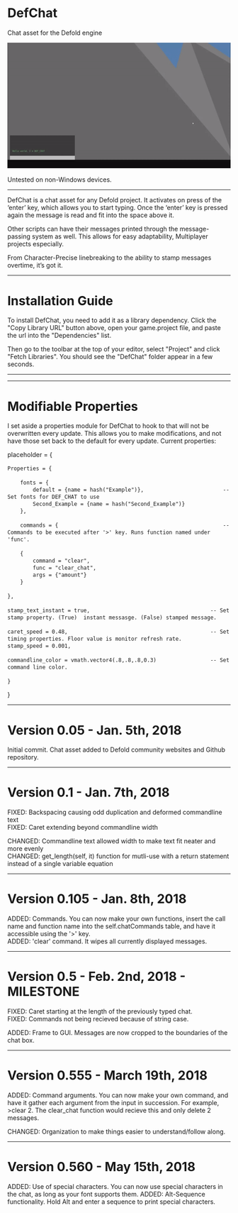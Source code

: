 # DefChat
Chat asset for the Defold engine

![alt text](https://github.com/GamingBud/DefChat/blob/master/misc/DEF_CHATvs.555.gif)

Untested on non-Windows devices.

-----------------------------------------------------------------------------------------------
DefChat is a chat asset for any Defold project. It activates on press of the ‘enter’ key, which allows you to start typing. Once the ‘enter’ key is pressed again the message is read and fit into the space above it.

Other scripts can have their messages printed through the message-passing system as well. This allows for easy adaptability, Multiplayer projects especially.

From Character-Precise linebreaking to the ability to stamp messages overtime, it’s got it.

------

# Installation Guide

To install DefChat, you need to add it as a library dependency. Click the "Copy Library URL" button above, open your game.project file, and paste the url into the "Dependencies" list.

Then go to the toolbar at the top of your editor, select "Project" and click "Fetch Libraries". You should see the "DefChat" folder appear in a few seconds.

------

------

# Modifiable Properties

I set aside a properties module for DefChat to hook to that will not be overwritten every update. This allows you to make modifications, and not have those set back to the default for every update. Current properties:

placeholder = {

	Properties = {

		fonts = {
			default = {name = hash("Example")},							-- Set fonts for DEF_CHAT to use
			Second_Example = {name = hash("Second_Example")}
		},

		commands = {													-- Commands to be executed after '>' key. Runs function named under 'func'.

		{
			command = "clear",
			func = "clear_chat",
			args = {"amount"}
		}

	},

	stamp_text_instant = true,										-- Set stamp property. (True)  instant messasge. (False) stamped message.

	caret_speed = 0.48,												-- Set timing properties. Floor value is monitor refresh rate.
	stamp_speed = 0.001,

	commandline_color = vmath.vector4(.8,.8,.8,0.3)					-- Set command line color.

	}  
}

------

# Version 0.05 - Jan. 5th, 2018

Initial commit. Chat asset added to Defold community websites and Github repository.

------

# Version 0.1 - Jan. 7th, 2018

FIXED: Backspacing causing odd duplication and deformed commandline text  
FIXED: Caret extending beyond commandline width

CHANGED: Commandline text allowed width to make text fit neater and more evenly  
CHANGED: get_length(self, it) function for mutli-use with a return statement instead of a single variable equation

------

# Version 0.105 - Jan. 8th, 2018

ADDED: Commands. You can now make your own functions, insert the call name and function name into the self.chatCommands table, and have it accessible using the '>' key.  
ADDED: 'clear' command. It wipes all currently displayed messages.

------

# Version 0.5 - Feb. 2nd, 2018 - MILESTONE

FIXED: Caret starting at the length of the previously typed chat.  
FIXED: Commands not being recieved because of string case.  

ADDED: Frame to GUI. Messages are now cropped to the boundaries of the chat box.

-----

# Version 0.555 - March 19th, 2018

ADDED: Command arguments. You can now make your own command, and have it gather each argument from the input in succession. For example, >clear 2. The clear_chat function would recieve this and only delete 2 messages.  

CHANGED: Organization to make things easier to understand/follow along.

-----

# Version 0.560 - May 15th, 2018

ADDED: Use of special characters. You can now use special characters in the chat, as long as your font supports them.
ADDED: Alt-Sequence functionality. Hold Alt and enter a sequence to print special characters.
